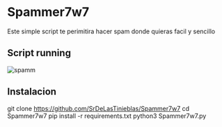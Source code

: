 # Spammer7w7
Este simple script te perimitira hacer spam donde quieras facil y sencillo

## Script running
![spamm](https://user-images.githubusercontent.com/52461757/116806922-c55f5200-aaf5-11eb-8fe5-08ab6da5279e.gif)

## Instalacion
git clone https://github.com/SrDeLasTinieblas/Spammer7w7
cd Spammer7w7
pip install -r requirements.txt
python3 Spammer7w7.py

